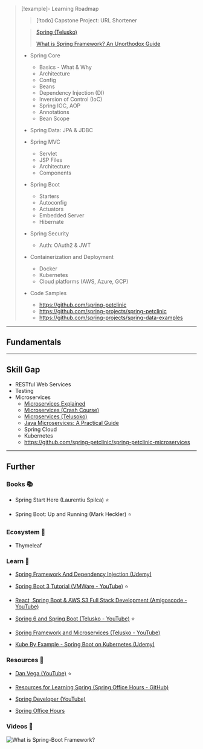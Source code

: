 
> [!example]- Learning Roadmap
> > [!todo] Capstone Project: URL Shortener
> 
> > [Spring (Telusko)](https://www.youtube.com/watch?v=VFVI1svmy04)
> > 
> > [What is Spring Framework? An Unorthodox Guide](https://www.marcobehler.com/guides/spring-framework)
> 
> - Spring Core
>     - Basics - What & Why
>     - Architecture
>     - Config
>     - Beans
>     - Dependency Injection (DI)
>     - Inversion of Control (IoC)
>     - Spring IOC, AOP
>     - Annotations
>     - Bean Scope
> - Spring Data: JPA & JDBC
> - Spring MVC
>     - Servlet
>     - JSP Files
>     - Architecture
>     - Components
> - Spring Boot
>     - Starters
>     - Autoconfig
>     - Actuators
>     - Embedded Server
>     - Hibernate
> - Spring Security
>     - Auth: OAuth2 & JWT
> - Containerization and Deployment
>     - Docker
>     - Kubernetes
>     - Cloud platforms (AWS, Azure, GCP)
> 
> - Code Samples
>     - https://github.com/spring-petclinic
>     - https://github.com/spring-projects/spring-petclinic
>     - https://github.com/spring-projects/spring-data-examples

---
## Fundamentals


---
## Skill Gap

- RESTful Web Services
- Testing
- Microservices
    - [Microservices Explained](https://www.youtube.com/watch?v=bHEmp5YIUI4)
    - [Microservices (Crash Course)](https://www.youtube.com/watch?v=T-m7ZFxeg1A)
    - [Microservices (Telusoko)](https://www.youtube.com/watch?v=Jl9OKQ92SJU&t=36392s)
    - [Java Microservices: A Practical Guide](https://www.marcobehler.com/guides/java-microservices-a-practical-guide)
    - Spring Cloud 
    - Kubernetes
    - https://github.com/spring-petclinic/spring-petclinic-microservices
---
## Further

### Books 📚

- Spring Start Here (Laurentiu Spilca) ⭐

- Spring Boot: Up and Running (Mark Heckler) ⭐

### Ecosystem 🌳

- Thymeleaf

### Learn 🧠

- [Spring Framework And Dependency Injection (Udemy)](https://www.udemy.com/course/spring-framework-video-tutorial/)

- [Spring Boot 3 Tutorial (VMWare - YouTube)](https://www.youtube.com/watch?v=UgX5lgv4uVM) ⭐

- [React, Spring Boot & AWS S3 Full Stack Development (Amigoscode - YouTube)](https://www.youtube.com/watch?v=9i1gQ7w2V24)

- [Spring 6 and Spring Boot (Telusko - YouTube)](https://www.youtube.com/playlist?list=PLsyeobzWxl7qbKoSgR5ub6jolI8-ocxCF)  ⭐

- [Spring Framework and Microservices (Telusko - YouTube)](https://www.youtube.com/watch?v=Jl9OKQ92SJU)

- [Kube By Example - Spring Boot on Kubernetes (Udemy)](https://www.udemy.com/course/kube-by-example-spring-boot-on-kubernetes/)

### Resources 🧩

- [Dan Vega (YouTube)](https://www.youtube.com/@DanVega/videos) ⭐

- [Resources for Learning Spring (Spring Office Hours - GitHub)](https://github.com/spring-office-hours/resources-learning-spring)

- [Spring Developer (YouTube)](https://www.youtube.com/@SpringSourceDev/videos)

- [Spring Office Hours](https://springofficehours.io/)

### Videos 🎥

![What is Spring-Boot Framework?](https://www.youtube.com/watch?v=LSEYdU8Dp9Y)